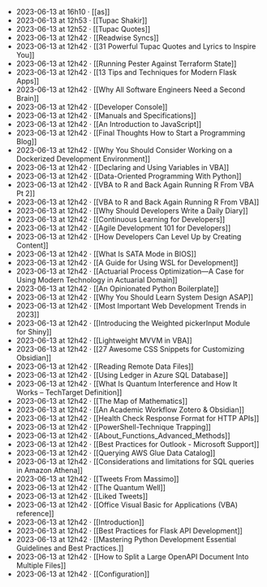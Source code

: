 - 2023-06-13 at 16h10 · [[as]]
- 2023-06-13 at 12h53 · [[Tupac Shakir]]
- 2023-06-13 at 12h52 · [[Tupac Quotes]]
- 2023-06-13 at 12h42 · [[Readwise Syncs]]
- 2023-06-13 at 12h42 · [[31 Powerful Tupac Quotes and Lyrics to Inspire You]]
- 2023-06-13 at 12h42 · [[Running Pester Against Terraform State]]
- 2023-06-13 at 12h42 · [[13 Tips and Techniques for Modern Flask Apps]]
- 2023-06-13 at 12h42 · [[Why All Software Engineers Need a Second Brain]]
- 2023-06-13 at 12h42 · [[Developer Console]]
- 2023-06-13 at 12h42 · [[Manuals and Specifications]]
- 2023-06-13 at 12h42 · [[An Introduction to JavaScript]]
- 2023-06-13 at 12h42 · [[Final Thoughts How to Start a Programming Blog]]
- 2023-06-13 at 12h42 · [[Why You Should Consider Working on a Dockerized Development Environment]]
- 2023-06-13 at 12h42 · [[Declaring and Using Variables in VBA]]
- 2023-06-13 at 12h42 · [[Data-Oriented Programming With Python]]
- 2023-06-13 at 12h42 · [[VBA to R and Back Again Running R From VBA Pt 2]]
- 2023-06-13 at 12h42 · [[VBA to R and Back Again Running R From VBA]]
- 2023-06-13 at 12h42 · [[Why Should Developers Write a Daily Diary]]
- 2023-06-13 at 12h42 · [[Continuous Learning for Developers]]
- 2023-06-13 at 12h42 · [[Agile Development 101 for Developers]]
- 2023-06-13 at 12h42 · [[How Developers Can Level Up by Creating Content]]
- 2023-06-13 at 12h42 · [[What Is SATA Mode in BIOS]]
- 2023-06-13 at 12h42 · [[A Guide for Using WSL for Development]]
- 2023-06-13 at 12h42 · [[Actuarial Process Optimization—A Case for Using Modern Technology in Actuarial Domain]]
- 2023-06-13 at 12h42 · [[An Opinionated Python Boilerplate]]
- 2023-06-13 at 12h42 · [[Why You Should Learn System Design ASAP]]
- 2023-06-13 at 12h42 · [[Most Important Web Development Trends in 2023]]
- 2023-06-13 at 12h42 · [[Introducing the Weighted pickerInput Module for Shiny]]
- 2023-06-13 at 12h42 · [[Lightweight MVVM in VBA]]
- 2023-06-13 at 12h42 · [[27 Awesome CSS Snippets for Customizing Obsidian]]
- 2023-06-13 at 12h42 · [[Reading Remote Data Files]]
- 2023-06-13 at 12h42 · [[Using Ledger in Azure SQL Database]]
- 2023-06-13 at 12h42 · [[What Is Quantum Interference and How It Works – TechTarget Definition]]
- 2023-06-13 at 12h42 · [[The Map of Mathematics]]
- 2023-06-13 at 12h42 · [[An Academic Workflow Zotero & Obsidian]]
- 2023-06-13 at 12h42 · [[Health Check Response Format for HTTP APIs]]
- 2023-06-13 at 12h42 · [[PowerShell-Technique Trapping]]
- 2023-06-13 at 12h42 · [[About_Functions_Advanced_Methods]]
- 2023-06-13 at 12h42 · [[Best Practices for Outlook - Microsoft Support]]
- 2023-06-13 at 12h42 · [[Querying AWS Glue Data Catalog]]
- 2023-06-13 at 12h42 · [[Considerations and limitations for SQL queries in Amazon Athena]]
- 2023-06-13 at 12h42 · [[Tweets From Massimo]]
- 2023-06-13 at 12h42 · [[The Quantum Well]]
- 2023-06-13 at 12h42 · [[Liked Tweets]]
- 2023-06-13 at 12h42 · [[Office Visual Basic for Applications (VBA) reference]]
- 2023-06-13 at 12h42 · [[Introduction]]
- 2023-06-13 at 12h42 · [[Best Practices for Flask API Development]]
- 2023-06-13 at 12h42 · [[Mastering Python Development Essential Guidelines and Best Practices.]]
- 2023-06-13 at 12h42 · [[How to Split a Large OpenAPI Document Into Multiple Files]]
- 2023-06-13 at 12h42 · [[Configuration]]
